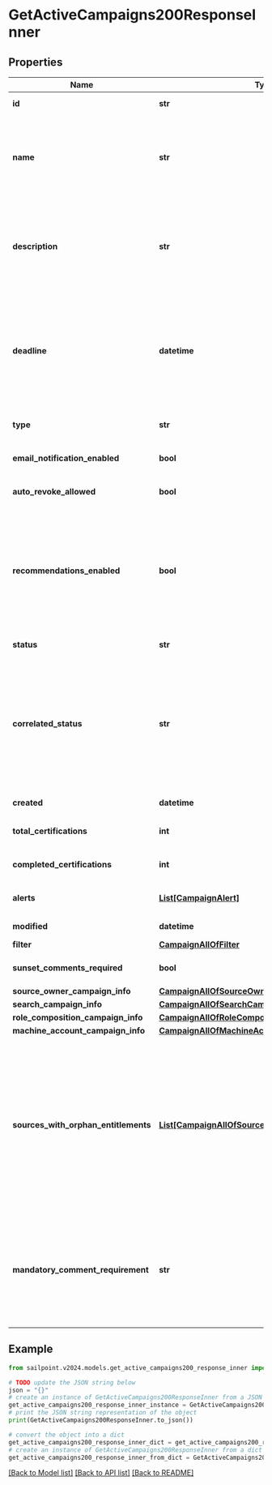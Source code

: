 # GetActiveCampaigns200ResponseInner


## Properties

Name | Type | Description | Notes
------------ | ------------- | ------------- | -------------
**id** | **str** | Id of the campaign | [optional] [readonly] 
**name** | **str** | The campaign name. If this object is part of a template, special formatting applies; see the &#x60;/campaign-templates/{id}/generate&#x60; endpoint documentation for details.  | 
**description** | **str** | The campaign description. If this object is part of a template, special formatting applies; see the &#x60;/campaign-templates/{id}/generate&#x60; endpoint documentation for details.  | 
**deadline** | **datetime** | The campaign&#39;s completion deadline.  This date must be in the future in order to activate the campaign.  If you try to activate a campaign with a deadline of today or in the past, you will receive a 400 error response. | [optional] 
**type** | **str** | The type of campaign. Could be extended in the future. | 
**email_notification_enabled** | **bool** | Enables email notification for this campaign | [optional] [default to False]
**auto_revoke_allowed** | **bool** | Allows auto revoke for this campaign | [optional] [default to False]
**recommendations_enabled** | **bool** | Enables IAI for this campaign. Accepts true even if the IAI product feature is off. If IAI is turned off then campaigns generated from this template will indicate false. The real value will then be returned if IAI is ever enabled for the org in the future. | [optional] [default to False]
**status** | **str** | The campaign&#39;s current status. | [optional] [readonly] 
**correlated_status** | **str** | The correlatedStatus of the campaign. Only SOURCE_OWNER campaigns can be Uncorrelated. An Uncorrelated certification campaign only includes Uncorrelated identities (An identity is uncorrelated if it has no accounts on an authoritative source). | [optional] 
**created** | **datetime** | Created time of the campaign | [optional] [readonly] 
**total_certifications** | **int** | The total number of certifications in this campaign. | [optional] [readonly] 
**completed_certifications** | **int** | The number of completed certifications in this campaign. | [optional] [readonly] 
**alerts** | [**List[CampaignAlert]**](CampaignAlert.md) | A list of errors and warnings that have accumulated. | [optional] [readonly] 
**modified** | **datetime** | Modified time of the campaign | [optional] [readonly] 
**filter** | [**CampaignAllOfFilter**](CampaignAllOfFilter.md) |  | [optional] 
**sunset_comments_required** | **bool** | Determines if comments on sunset date changes are required. | [optional] [default to True]
**source_owner_campaign_info** | [**CampaignAllOfSourceOwnerCampaignInfo**](CampaignAllOfSourceOwnerCampaignInfo.md) |  | [optional] 
**search_campaign_info** | [**CampaignAllOfSearchCampaignInfo**](CampaignAllOfSearchCampaignInfo.md) |  | [optional] 
**role_composition_campaign_info** | [**CampaignAllOfRoleCompositionCampaignInfo**](CampaignAllOfRoleCompositionCampaignInfo.md) |  | [optional] 
**machine_account_campaign_info** | [**CampaignAllOfMachineAccountCampaignInfo**](CampaignAllOfMachineAccountCampaignInfo.md) |  | [optional] 
**sources_with_orphan_entitlements** | [**List[CampaignAllOfSourcesWithOrphanEntitlements]**](CampaignAllOfSourcesWithOrphanEntitlements.md) | A list of sources in the campaign that contain \\\&quot;orphan entitlements\\\&quot; (entitlements without a corresponding Managed Attribute). An empty list indicates the campaign has no orphan entitlements. Null indicates there may be unknown orphan entitlements in the campaign (the campaign was created before this feature was implemented). | [optional] [readonly] 
**mandatory_comment_requirement** | **str** | Determines whether comments are required for decisions during certification reviews. You can require comments for all decisions, revoke-only decisions, or no decisions. By default, comments are not required for decisions. | [optional] 

## Example

```python
from sailpoint.v2024.models.get_active_campaigns200_response_inner import GetActiveCampaigns200ResponseInner

# TODO update the JSON string below
json = "{}"
# create an instance of GetActiveCampaigns200ResponseInner from a JSON string
get_active_campaigns200_response_inner_instance = GetActiveCampaigns200ResponseInner.from_json(json)
# print the JSON string representation of the object
print(GetActiveCampaigns200ResponseInner.to_json())

# convert the object into a dict
get_active_campaigns200_response_inner_dict = get_active_campaigns200_response_inner_instance.to_dict()
# create an instance of GetActiveCampaigns200ResponseInner from a dict
get_active_campaigns200_response_inner_from_dict = GetActiveCampaigns200ResponseInner.from_dict(get_active_campaigns200_response_inner_dict)
```
[[Back to Model list]](../README.md#documentation-for-models) [[Back to API list]](../README.md#documentation-for-api-endpoints) [[Back to README]](../README.md)


